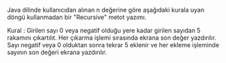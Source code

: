 Java dilinde kullanıcıdan alınan n değerine göre aşağıdaki kurala uyan döngü kullanmadan bir "Recursive" metot yazımı.

Kural : Girilen sayı 0 veya negatif olduğu yere kadar girilen sayıdan 5 rakamını çıkartılıt. Her çıkarma işlemi sırasında 
ekrana son değer yazdırılır.
Sayı negatif veya 0 olduktan sonra tekrar 5 eklenir ve her ekleme işleminde sayının son değeri ekrana yazdırılır. 
